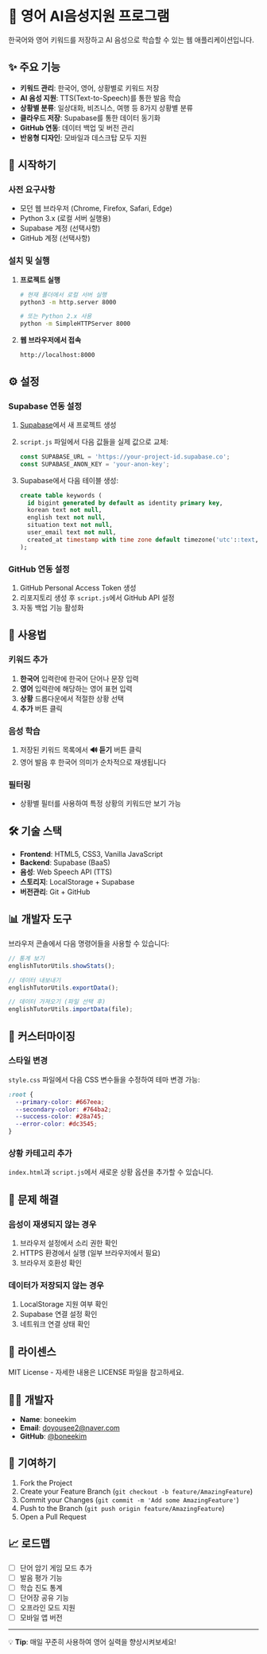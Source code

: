 # 🎯 영어 AI음성지원 프로그램

한국어와 영어 키워드를 저장하고 AI 음성으로 학습할 수 있는 웹 애플리케이션입니다.

## ✨ 주요 기능

- **키워드 관리**: 한국어, 영어, 상황별로 키워드 저장
- **AI 음성 지원**: TTS(Text-to-Speech)를 통한 발음 학습
- **상황별 분류**: 일상대화, 비즈니스, 여행 등 8가지 상황별 분류
- **클라우드 저장**: Supabase를 통한 데이터 동기화
- **GitHub 연동**: 데이터 백업 및 버전 관리
- **반응형 디자인**: 모바일과 데스크탑 모두 지원

## 🚀 시작하기

### 사전 요구사항

- 모던 웹 브라우저 (Chrome, Firefox, Safari, Edge)
- Python 3.x (로컬 서버 실행용)
- Supabase 계정 (선택사항)
- GitHub 계정 (선택사항)

### 설치 및 실행

1. **프로젝트 실행**
   ```bash
   # 현재 폴더에서 로컬 서버 실행
   python3 -m http.server 8000
   
   # 또는 Python 2.x 사용
   python -m SimpleHTTPServer 8000
   ```

2. **웹 브라우저에서 접속**
   ```
   http://localhost:8000
   ```

## ⚙️ 설정

### Supabase 연동 설정

1. [Supabase](https://supabase.com)에서 새 프로젝트 생성
2. `script.js` 파일에서 다음 값들을 실제 값으로 교체:
   ```javascript
   const SUPABASE_URL = 'https://your-project-id.supabase.co';
   const SUPABASE_ANON_KEY = 'your-anon-key';
   ```

3. Supabase에서 다음 테이블 생성:
   ```sql
   create table keywords (
     id bigint generated by default as identity primary key,
     korean text not null,
     english text not null,
     situation text not null,
     user_email text not null,
     created_at timestamp with time zone default timezone('utc'::text, now()) not null
   );
   ```

### GitHub 연동 설정

1. GitHub Personal Access Token 생성
2. 리포지토리 생성 후 `script.js`에서 GitHub API 설정
3. 자동 백업 기능 활성화

## 📱 사용법

### 키워드 추가

1. **한국어** 입력란에 한국어 단어나 문장 입력
2. **영어** 입력란에 해당하는 영어 표현 입력
3. **상황** 드롭다운에서 적절한 상황 선택
4. **추가** 버튼 클릭

### 음성 학습

1. 저장된 키워드 목록에서 **🔊 듣기** 버튼 클릭
2. 영어 발음 후 한국어 의미가 순차적으로 재생됩니다

### 필터링

- 상황별 필터를 사용하여 특정 상황의 키워드만 보기 가능

## 🛠️ 기술 스택

- **Frontend**: HTML5, CSS3, Vanilla JavaScript
- **Backend**: Supabase (BaaS)
- **음성**: Web Speech API (TTS)
- **스토리지**: LocalStorage + Supabase
- **버전관리**: Git + GitHub

## 📊 개발자 도구

브라우저 콘솔에서 다음 명령어들을 사용할 수 있습니다:

```javascript
// 통계 보기
englishTutorUtils.showStats();

// 데이터 내보내기
englishTutorUtils.exportData();

// 데이터 가져오기 (파일 선택 후)
englishTutorUtils.importData(file);
```

## 🎨 커스터마이징

### 스타일 변경

`style.css` 파일에서 다음 CSS 변수들을 수정하여 테마 변경 가능:

```css
:root {
  --primary-color: #667eea;
  --secondary-color: #764ba2;
  --success-color: #28a745;
  --error-color: #dc3545;
}
```

### 상황 카테고리 추가

`index.html`과 `script.js`에서 새로운 상황 옵션을 추가할 수 있습니다.

## 🔧 문제 해결

### 음성이 재생되지 않는 경우

1. 브라우저 설정에서 소리 권한 확인
2. HTTPS 환경에서 실행 (일부 브라우저에서 필요)
3. 브라우저 호환성 확인

### 데이터가 저장되지 않는 경우

1. LocalStorage 지원 여부 확인
2. Supabase 연결 설정 확인
3. 네트워크 연결 상태 확인

## 📝 라이센스

MIT License - 자세한 내용은 LICENSE 파일을 참고하세요.

## 👨‍💻 개발자

- **Name**: boneekim
- **Email**: doyousee2@naver.com
- **GitHub**: [@boneekim](https://github.com/boneekim)

## 🤝 기여하기

1. Fork the Project
2. Create your Feature Branch (`git checkout -b feature/AmazingFeature`)
3. Commit your Changes (`git commit -m 'Add some AmazingFeature'`)
4. Push to the Branch (`git push origin feature/AmazingFeature`)
5. Open a Pull Request

## 📈 로드맵

- [ ] 단어 암기 게임 모드 추가
- [ ] 발음 평가 기능
- [ ] 학습 진도 통계
- [ ] 단어장 공유 기능
- [ ] 오프라인 모드 지원
- [ ] 모바일 앱 버전

---

💡 **Tip**: 매일 꾸준히 사용하여 영어 실력을 향상시켜보세요!
